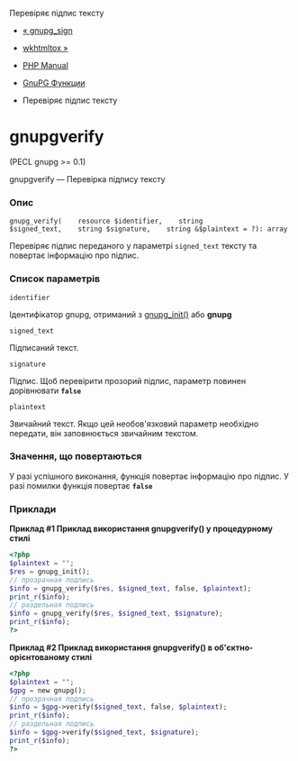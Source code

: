 Перевіряє підпис тексту

-   [« gnupg\_sign](function.gnupg-sign.html)
    
-   [wkhtmltox »](book.wkhtmltox.html)
    
-   [PHP Manual](index.html)
    
-   [GnuPG Функции](ref.gnupg.html)
    
-   Перевіряє підпис тексту
    

# gnupgverify

(PECL gnupg >= 0.1)

gnupgverify — Перевірка підпису тексту

### Опис

```methodsynopsis
gnupg_verify(    resource $identifier,    string $signed_text,    string $signature,    string &$plaintext = ?): array
```

Перевіряє підпис переданого у параметрі `signed_text` тексту та повертає інформацію про підпис.

### Список параметрів

`identifier`

Ідентифікатор gnupg, отриманий з [gnupg\_init()](function.gnupg-init.html) або **gnupg**

`signed_text`

Підписаний текст.

`signature`

Підпис. Щоб перевірити прозорий підпис, параметр повинен дорівнювати **`false`**

`plaintext`

Звичайний текст. Якщо цей необов'язковий параметр необхідно передати, він заповнюється звичайним текстом.

### Значення, що повертаються

У разі успішного виконання, функція повертає інформацію про підпис. У разі помилки функція повертає **`false`**

### Приклади

**Приклад #1 Приклад використання **gnupgverify()** у процедурному стилі**

```php
<?php
$plaintext = "";
$res = gnupg_init();
// прозрачная подпись
$info = gnupg_verify($res, $signed_text, false, $plaintext);
print_r($info);
// раздельная подпись
$info = gnupg_verify($res, $signed_text, $signature);
print_r($info);
?>
```

**Приклад #2 Приклад використання **gnupgverify()** в об'єктно-орієнтованому стилі**

```php
<?php
$plaintext = "";
$gpg = new gnupg();
// прозрачная подпись
$info = $gpg->verify($signed_text, false, $plaintext);
print_r($info);
// раздельная подпись
$info = $gpg->verify($signed_text, $signature);
print_r($info);
?>
```